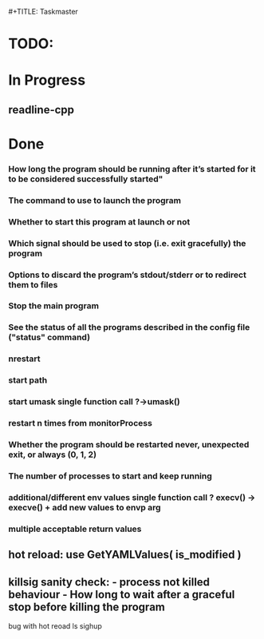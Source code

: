 #+TITLE: Taskmaster

# TODO:

# In Progress
## readline-cpp

# Done
###  How long the program should be running after it’s started for it to be considered successfully started"
###  The command to use to launch the program
###  Whether to start this program at launch or not
###  Which signal should be used to stop (i.e. exit gracefully) the program
###  Options to discard the program’s stdout/stderr or to redirect them to files
###  Stop the main program
###  See the status of all the programs described in the config file ("status" command)
###  nrestart
###  start path
###  start umask single function call ?->umask()
###  restart n times from monitorProcess
###  Whether the program should be restarted never, unexpected exit, or always (0, 1, 2)
###  The number of processes to start and keep running
###  additional/different env values single function call ? execv() -> execve() + add new values to envp arg
###  multiple acceptable return values
## hot reload: use GetYAMLValues( is_modified )
## killsig sanity check: - process not killed behaviour - How long to wait after a graceful stop before killing the program
bug with hot reoad ls
sighup
